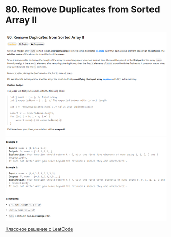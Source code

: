 # 80. Remove Duplicates from Sorted Array II

![alt text](image.png)
![alt text](image-1.png)


[Классное решение с LeatCode](https://leetcode.com/problems/remove-duplicates-from-sorted-array-ii/solutions/5792415/video-using-two-pointers-coding-exercise/?envType=study-plan-v2&envId=top-interview-150)
